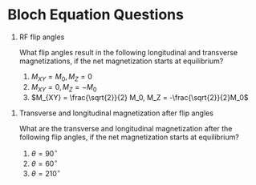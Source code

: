# Bloch Equation Questions

1. RF flip angles

    What flip angles result in the following longitudinal and transverse magnetizations, if the net magnetization starts at equilibrium?

    1. $M_{XY} = M_0, M_Z = 0$ 
    2. $M_{XY} = 0, M_Z = -M_0$
    3. $M_{XY} = \frac{\sqrt{2}}{2} M_0, M_Z = -\frac{\sqrt{2}}{2}M_0$ 
<!--
    \theta = \cos^{-1} \left(\frac{M_e \cdot M_f}{|M_e| |M_f|}\right) = \cos^{-1} \left(\frac{M_{e, XY} M_{f, XY} + M_{e, Z} M_{f, Z}}{\sqrt{M_{e, XY}^2 + M_{e, Z}^2} \sqrt{M_{f, XY}^2 + M_{f, Z}^2}}\right)

    1. $\theta = 90^\circ$
    2. $\theta = 180^\circ$
    3. $\theta = 135^\circ$
-->

1. Transverse and longitudinal magnetization after flip angles

    What are the transverse and longitudinal magnetization after the following flip angles, if the net magnetization starts at equilibrium?

    1. $\theta = 90^\circ$ 
    2. $\theta = 60^\circ$ 
    3. $\theta = 210^\circ$ 
    <!--
    **Formula:**

    \[
    M_f = R_{XY}(\theta) M_e = \left[
    \begin{array}{cc}
    \cos \theta & \sin \theta \\
    -\sin \theta & \cos \theta \\
    \end{array}
    \right]
    \left[
    \begin{array}{c}
    0 \\
    M_0 \\
    \end{array}
    \right]
    \]

    1. $M_{XY} = M_0, M_Z = 0$
    2. $M_{XY} = \frac{\sqrt{3}}{2}M_0, M_Z = \frac{1}{2}M_0$
    3. $M_{XY} = -\frac{1}{2} M_0, M_Z = -\frac{\sqrt{3}}{2}M_0$
    -->